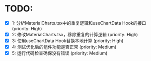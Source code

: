 # TODO:

- [x] 1: 分析MaterialCharts.tsx中的重复逻辑和useChartData Hook的接口 (priority: High)
- [x] 2: 修改MaterialCharts.tsx，移除重复的计算逻辑 (priority: High)
- [x] 3: 使用useChartData Hook替换本地计算 (priority: High)
- [x] 4: 测试优化后的组件功能是否正常 (priority: Medium)
- [x] 5: 运行代码检查确保没有错误 (priority: Medium)
